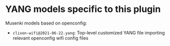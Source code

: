 # YANG models specific to this plugin

Musenki models based on openconfig:

* `clixon-wifi@2021-06-22.yang`: Top-level customized YANG file importing relevant openconfig wifi config files
